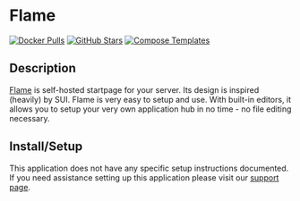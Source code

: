 # Flame

[![Docker Pulls](https://img.shields.io/docker/pulls/pawelmalak/flame?style=flat-square&color=607D8B&label=docker%20pulls&logo=docker)](https://hub.docker.com/r/pawelmalak/flame)
[![GitHub Stars](https://img.shields.io/github/stars/pawelmalak/flame?style=flat-square&color=607D8B&label=github%20stars&logo=github)](https://github.com/pawelmalak/flame)
[![Compose Templates](https://img.shields.io/static/v1?style=flat-square&color=607D8B&label=compose&message=templates)](https://github.com/GhostWriters/DockSTARTer/tree/master/compose/.apps/flame)

## Description

[Flame](https://github.com/pawelmalak/flame) is self-hosted startpage for
your server. Its design is inspired (heavily) by SUI. Flame is very easy
to setup and use. With built-in editors, it allows you to setup your very
own application hub in no time - no file editing necessary.

## Install/Setup

This application does not have any specific setup instructions documented. If
you need assistance setting up this application please visit our
[support page](https://dockstarter.com/basics/support/).
